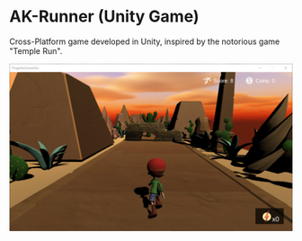 # AK-Runner (Unity Game)

Cross-Platform game developed in Unity, inspired by the notorious game "Temple Run".

![alt text](https://github.com/aleksandarstojkovski/AK-Runner/blob/master/doc/images/desert_map.png)
